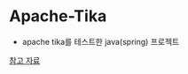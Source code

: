 # Apache-Tika

 - apache tika를 테스트한 java(spring) 프로젝트
 
 [참고 자료](https://1drv.ms/p/s!Al1K9EPv1D9hmFJ8o1q-EtjlZ1cs)
 
 
